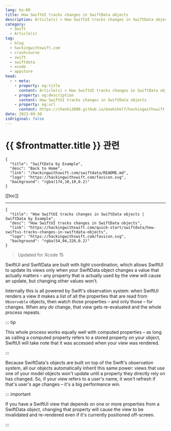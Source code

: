 ```yaml
---
lang: ko-KR
title: How SwiftUI tracks changes in SwiftData objects
description: Article(s) > How SwiftUI tracks changes in SwiftData objects
category:
  - Swift
  - Article(s)
tag: 
  - blog
  - hackingwithswift.com
  - crashcourse
  - swift
  - swiftdata
  - xcode
  - appstore
head:
  - - meta:
    - property: og:title
      content: Article(s) > How SwiftUI tracks changes in SwiftData objects
    - property: og:description
      content: How SwiftUI tracks changes in SwiftData objects
    - property: og:url
      content: https://chanhi2000.github.io/bookshelf/hackingwithswift.com/swiftdata/how-swiftui-tracks-changes-in-swiftdata-objects.html
date: 2023-09-30
isOriginal: false
---
```


# {{ $frontmatter.title }} 관련

```component VPCard
{
  "title": "SwiftData by Example",
  "desc": "Back to Home",
  "link": "/hackingwithswift.com/swiftdata/README.md",
  "logo": "https://hackingwithswift.com/favicon.svg",
  "background": "rgba(174,10,10,0.2)"
}
```

[[toc]]

---

```component VPCard
{
  "title": "How SwiftUI tracks changes in SwiftData objects | SwiftData by Example",
  "desc": "How SwiftUI tracks changes in SwiftData objects",
  "link": "https://hackingwithswift.com/quick-start/swiftdata/how-swiftui-tracks-changes-in-swiftdata-objects", 
  "logo": "https://hackingwithswift.com/favicon.svg",
  "background": "rgba(54,94,226,0.2)"
}
```

> Updated for Xcode 15

SwiftUI and SwiftData are built with tight coordination, which allows SwiftUI to update its views only when your SwiftData object changes a value that actually matters – any property that is actually used by the view will cause an update, but changing other values won't.

Internally this is all powered by Swift's observation system: when SwiftUI renders a view it makes a list of all the properties that are read from `Observable` objects, then watch those properties – and only those – for changes. When any *do* change, that view gets re-evaluated and the whole process repeats.

::: tip

This whole process works equally well with computed properties – as long as calling a computed property refers to a stored property on your object, SwiftUI will take note that it was accessed when your view was rendered.

:::

Because SwiftData's objects are built on top of the Swift's observation system, all our objects automatically inherit this same power: views that use one of your model objects won't update until a property they directly rely on has changed. So, if your view refers to a user's name, it won't refresh if that's user's age changes – it's a big performance win.

::: important

If you have a SwiftUI view that depends on one or more properties from a SwiftData object, changing that property will cause the view to be invalidated and re-rendered even if it's currently positioned off-screen.

:::


